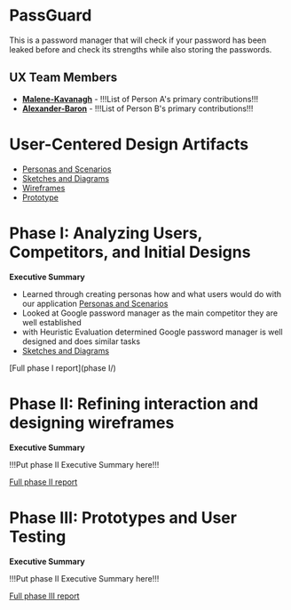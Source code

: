 
# PassGuard

This is a password manager that will check if your password has been leaked before and check its strengths while also storing the passwords.

## UX Team Members

* **[Malene-Kavanagh](https://github.com/UsabilityEngineering/portfolio-Malene-Kavanagh)** - !!!List of Person A's primary contributions!!!
* **[Alexander-Baron](https://github.com/alexb02h/AlexBaronPortfolio/tree/main/journal)** - !!!List of Person B's primary contributions!!!


# User-Centered Design Artifacts

* [Personas and Scenarios](personas/)
* [Sketches and Diagrams](sketches/)
* [Wireframes](wireframes/)
* [Prototype](#)

# Phase I: Analyzing Users, Competitors, and Initial Designs

**Executive Summary**

  * Learned through creating personas how and what users would do with our application [Personas and Scenarios](personas/)
  * Looked at Google password manager as the main competitor they are well established
  * with Heuristic Evaluation determined Google password manager is well designed and does similar tasks
  * [Sketches and Diagrams](sketches/)

[Full phase I report](phase I/)

# Phase II: Refining interaction and designing wireframes

**Executive Summary**

!!!Put phase II Executive Summary here!!!

[Full phase II report](phaseII/)

# Phase III: Prototypes and User Testing

**Executive Summary**

!!!Put phase II Executive Summary here!!!

[Full phase III report](phaseIII/)
